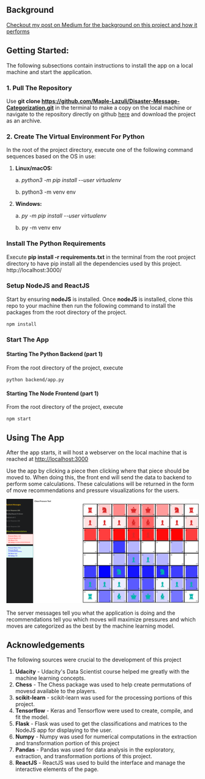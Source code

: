 ## Background
[Checkout my post on Medium for the background on this project and how it performs](https://ada-lazi.medium.com/lstm-for-winning-chess-moves-14db0402a989)

## Getting Started:
The following subsections contain instructions to install the app on a local machine and start the application.

### 1. Pull The Repository
Use __git clone https://github.com/Maple-Lazuli/Disaster-Message-Categorization.git__ in the terminal 
to make a copy on the local machine or navigate to the repository directly on github [here](https://github.com/Maple-Lazuli/Disaster-Message-Categorization.git) 
and download the project as an archive.

### 2. Create The Virtual Environment For Python
In the root of the project directory, execute one of the following command sequences based on the OS in use:
1. __Linux/macOS:__
   
   a. _python3 -m pip install --user virtualenv_

   b. python3 -m venv env

2. __Windows:__
   
   a. _py -m pip install --user virtualenv_

   b. py -m venv env
   
### Install The Python Requirements
Execute __pip install -r requirements.txt__ in the terminal from the root project directory to have pip
install all the dependencies used by this project.
http://localhost:3000/

### Setup NodeJS and ReactJS
Start by ensuring __nodeJS__ is installed. Once __nodeJS__ is installed, clone this repo to your machine then run the following 
command to install the packages from the root directory of the project.
```
npm install
```

### Start The App 
#### Starting The Python Backend (part 1)
From the root directory of the project, execute
```
python backend/app.py
```
#### Starting The Node Frontend (part 1)
From the root directory of the project, execute
```
npm start
```

## Using The App
After the app starts, it will host a webserver on the local machine that is reached at [http://localhost:3000](http://localhost:3000/)

Use the app by clicking a piece then clicking where that piece should be moved to. When doing this, the front end will
send the data to backend to perform some calculations. These calculations will be returned in the form of move recommendations
and pressure visualizations for the users.

<img src="images/running.png"/>

The server messages tell you what the application is doing and the recommendations tell you which moves will maximize 
pressures and which moves are categorized as the best by the machine learning model.

## Acknowledgements
The following sources were crucial to the development of this project
1. __Udacity__ - Udacity's Data Scientist course helped me greatly with the machine learning concepts.
2. __Chess__ - The Chess package was used to help create permutations of movesd available to the players.
3. __scikit-learn__ - scikit-learn was used for the processing portions of this project.
4. __Tensorflow__ - Keras and Tensorflow were used to create, compile, and fit the model.
5. __Flask__ - Flask was used to get the classifications and matrices to the NodeJS app for displaying to the user.
6. __Numpy__ - Numpy was used for numerical computations in the extraction and transformation portion of this project
7. __Pandas__ - Pandas was used for data analysis in the exploratory, extraction, and transformation portions of this project.
8. __ReactJS__ - ReactJS was used to build the interface and manage the interactive elements of the page.
